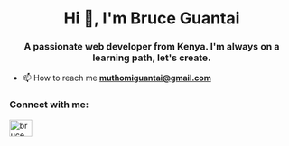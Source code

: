 <h1 align="center">Hi 👋, I'm Bruce Guantai</h1>
<h3 align="center">A passionate web developer from Kenya. I'm always on a learning path, let's create.</h3>

- 📫 How to reach me **muthomiguantai@gmail.com**

<h3 align="left">Connect with me:</h3>
<p align="left">
<a href="https://linkedin.com/in/BruceMuthomi" target="blank"><img align="center" src="https://raw.githubusercontent.com/rahuldkjain/github-profile-readme-generator/master/src/images/icons/Social/linked-in-alt.svg" alt="bruce muthomi" height="30" width="40" /></a>
</p>


